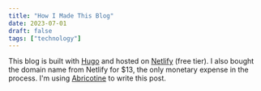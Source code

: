 ```yaml
---
title: "How I Made This Blog"
date: 2023-07-01
draft: false
tags: ["technology"]
---
```

This blog is built with [Hugo](https://gohugo.io/) and hosted on [Netlify](https://www.netlify.com/) (free tier). I also bought the domain name from Netlify for $13, the only monetary expense in the process. I'm using [Abricotine](https://github.com/brrd/abricotine) to write this post.
